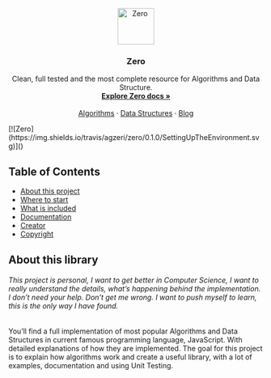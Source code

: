 <p align='center'>
  <a href='#'>
    <img src='https://storage.googleapis.com/agzeri/zero.svg' alt='Zero' width=72 height=72 />
  </a>

  <h3 align='center'>Zero</h3>

  <p align='center'>
    Clean, full tested and the most complete resource for Algorithms and Data Structure.
    <br />
    <a href='#'><strong>Explore Zero docs »</strong></a>
    <br>
    <br>
    <a href='#'>Algorithms</a>
    ·
    <a href='#'>Data Structures</a>
    ·
    <a href='https://onetype.org'>Blog</a>
  </p>
  <p class='center'>
    [![Zero](https://img.shields.io/travis/agzeri/zero/0.1.0/SettingUpTheEnvironment.svg)]()
  </p>
</p>

## Table of Contents

- [About this project](#about-this-project)
- [Where to start](#where-to-start)
- [What is included](#what-is-included)
- [Documentation](#documentation)
- [Creator](#creator)
- [Copyright](#copyright)

## About this library

###### This project is personal, I want to get better in Computer Science, I want to really understand the details, what’s happening behind the implementation. I don’t need your help. Don’t get me wrong. I want to push myself to learn, this is the only way I have found.

You’ll find a full implementation of most popular Algorithms and Data Structures in current famous programming language, JavaScript. With detailed explanations of how they are implemented. The goal for this project is to explain how algorithms work and create a useful library, with a lot of examples, documentation and using Unit Testing.
